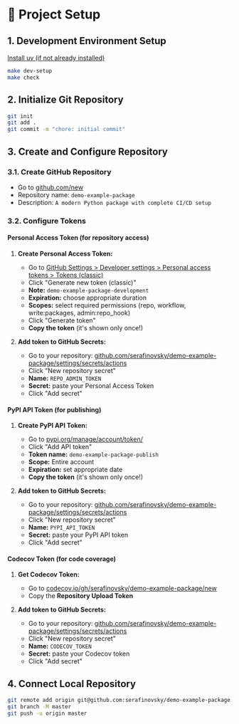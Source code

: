 # 🚀 Project Setup

## 1. Development Environment Setup

[Install uv (if not already installed)](https://docs.astral.sh/uv/getting-started/installation/)

```bash
make dev-setup
make check
```

## 2. Initialize Git Repository

```bash
git init
git add .
git commit -m "chore: initial commit"
```

## 3. Create and Configure Repository

### 3.1. Create GitHub Repository

- Go to [github.com/new](https://github.com/new)
- Repository name: `demo-example-package`
- Description: `A modern Python package with complete CI/CD setup`

### 3.2. Configure Tokens

#### Personal Access Token (for repository access)

1. **Create Personal Access Token:**

   - Go to [GitHub Settings > Developer settings > Personal access tokens > Tokens (classic)](https://github.com/settings/tokens)
   - Click "Generate new token (classic)"
   - **Note:** `demo-example-package-development`
   - **Expiration:** choose appropriate duration
   - **Scopes:** select required permissions (repo, workflow, write:packages, admin:repo_hook)
   - Click "Generate token"
   - **Copy the token** (it's shown only once!)

2. **Add token to GitHub Secrets:**

   - Go to your repository: [github.com/serafinovsky/demo-example-package/settings/secrets/actions](https://github.com/serafinovsky/demo-example-package/settings/secrets/actions)
   - Click "New repository secret"
   - **Name:** `REPO_ADMIN_TOKEN`
   - **Secret:** paste your Personal Access Token
   - Click "Add secret"

#### PyPI API Token (for publishing)

1. **Create PyPI API Token:**

   - Go to [pypi.org/manage/account/token/](https://pypi.org/manage/account/token/)
   - Click "Add API token"
   - **Token name:** `demo-example-package-publish`
   - **Scope:** Entire account
   - **Expiration:** set appropriate date
   - **Copy the token** (it's shown only once!)

2. **Add token to GitHub Secrets:**

   - Go to your repository: [github.com/serafinovsky/demo-example-package/settings/secrets/actions](https://github.com/serafinovsky/demo-example-package/settings/secrets/actions)
   - Click "New repository secret"
   - **Name:** `PYPI_API_TOKEN`
   - **Secret:** paste your PyPI API token
   - Click "Add secret"

#### Codecov Token (for code coverage)

1. **Get Codecov Token:**

   - Go to [codecov.io/gh/serafinovsky/demo-example-package/new](https://codecov.io/gh/serafinovsky/demo-example-package/new)
   - Copy the **Repository Upload Token**

2. **Add token to GitHub Secrets:**
   - Go to your repository: [github.com/serafinovsky/demo-example-package/settings/secrets/actions](https://github.com/serafinovsky/demo-example-package/settings/secrets/actions)
   - Click "New repository secret"
   - **Name:** `CODECOV_TOKEN`
   - **Secret:** paste your Codecov token
   - Click "Add secret"

## 4. Connect Local Repository

```bash
git remote add origin git@github.com:serafinovsky/demo-example-package.git
git branch -M master
git push -u origin master
```
